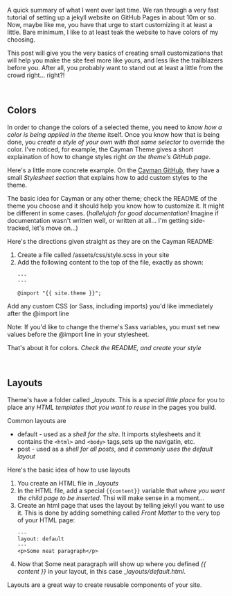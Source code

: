 ---
---

A quick summary of what I went over last time.  We ran through a very fast tutorial of setting up a jekyll website on GitHub Pages in about 10m or so.  Now, maybe like me, you have that urge to start customizing it at least a little.  Bare minimum, I like to at least teak the website to have colors of my choosing.

This post will give you the very basics of creating small customizations that will help you make the site feel more like yours, and less like the trailblazers before you.  After all, you probably want to stand out at least a little from the crowd right... right?!

&nbsp;
## Colors

In order to change the colors of a selected theme, you need to _know how a color is being applied in the theme_ itself.  Once you know how that is being done, you _create a style of your own with that same selector_ to override the color.  I've noticed, for example, the Cayman Theme gives a short explaination of how to change styles right _on the theme's GitHub page_.

Here's a little more concrete example.  On the [Cayman GitHub](https://github.com/pages-themes/cayman), they have a small _Stylesheet section_ that explains how to add custom styles to the theme.

The basic idea for Cayman or any other theme; check the README of the theme you choose and it should help you know how to customize it.  It might be different in some cases.  (_hallelujah for good documentation!_  Imagine if documentation wasn't written well, or written at all... I'm getting side-tracked, let's move on...)

Here's the directions given straight as they are on the Cayman README:

1. Create a file called /assets/css/style.scss in your site
1. Add the following content to the top of the file, exactly as shown:
    ```
    ---
    ---

    @import "{{ site.theme }}";
    ```
Add any custom CSS (or Sass, including imports) you'd like immediately after the @import line

Note: If you'd like to change the theme's Sass variables, you must set new values before the @import line in your stylesheet.

That's about it for colors.  _Check the README, and create your style_

&nbsp;
## Layouts

Theme's have a folder called __layouts_.  This is a _special little place_ for you to place any _HTML templates that you want to reuse_ in the pages you build.

Common layouts are
* default - used as a _shell for the site_.  It imports stylesheets and it contains the `<html>` and `<body>` tags,sets up the navigatin, etc.
* post - used as a _shell for all posts_, and _it commonly uses the default layout_

Here's the basic idea of how to use layouts
1. You create an HTML file in __layouts_
1. In the HTML file, add a special `{{content}}` variable that _where you want the child page to be inserted_.  Thsi will make sense in a moment...
1. Create an html page that uses the layout by telling jekyll you want to use it.  This is done by adding something called _Front Matter_ to the very top of your HTML page:
    ```
    ---
    layout: default
    ---
    <p>Some neat paragraph</p>
    ```
1. Now that Some neat paragraph will show up where you defined _{{ content }}_ in your layout, in this case __layouts/default.html_.

Layouts are a great way to create reusable components of your site.
